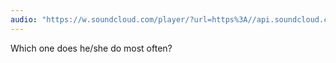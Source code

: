 ```yaml
---
audio: "https://w.soundcloud.com/player/?url=https%3A//api.soundcloud.com/tracks/1406306356%3Fsecret_token%3Ds-aEDLge67N69&color=%23ff5500&auto_play=true&hide_related=false&show_comments=true&show_user=true&show_reposts=false&show_teaser=true&visual=true"
---
```


Which one does he/she do most often?